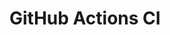 # GitHub Actions CI





















































































































































































































































































































































































































































































































































































































































































































































































































































































































































































































































































































































































































































































































































































































































































































































